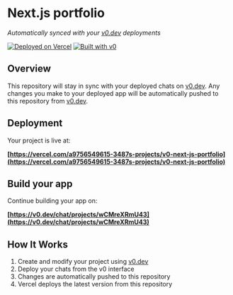 # Next.js portfolio

*Automatically synced with your [v0.dev](https://v0.dev) deployments*

[![Deployed on Vercel](https://img.shields.io/badge/Deployed%20on-Vercel-black?style=for-the-badge&logo=vercel)](https://vercel.com/a9756549615-3487s-projects/v0-next-js-portfolio)
[![Built with v0](https://img.shields.io/badge/Built%20with-v0.dev-black?style=for-the-badge)](https://v0.dev/chat/projects/wCMreXRmU43)

## Overview

This repository will stay in sync with your deployed chats on [v0.dev](https://v0.dev).
Any changes you make to your deployed app will be automatically pushed to this repository from [v0.dev](https://v0.dev).

## Deployment

Your project is live at:

**[https://vercel.com/a9756549615-3487s-projects/v0-next-js-portfolio](https://vercel.com/a9756549615-3487s-projects/v0-next-js-portfolio)**

## Build your app

Continue building your app on:

**[https://v0.dev/chat/projects/wCMreXRmU43](https://v0.dev/chat/projects/wCMreXRmU43)**

## How It Works

1. Create and modify your project using [v0.dev](https://v0.dev)
2. Deploy your chats from the v0 interface
3. Changes are automatically pushed to this repository
4. Vercel deploys the latest version from this repository